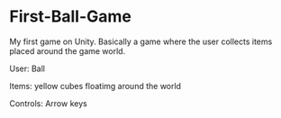 # First-Ball-Game
My first game on Unity. Basically a game where the user collects items placed around the game world. 

User: Ball

Items: yellow cubes floatimg around the world

Controls: Arrow keys

